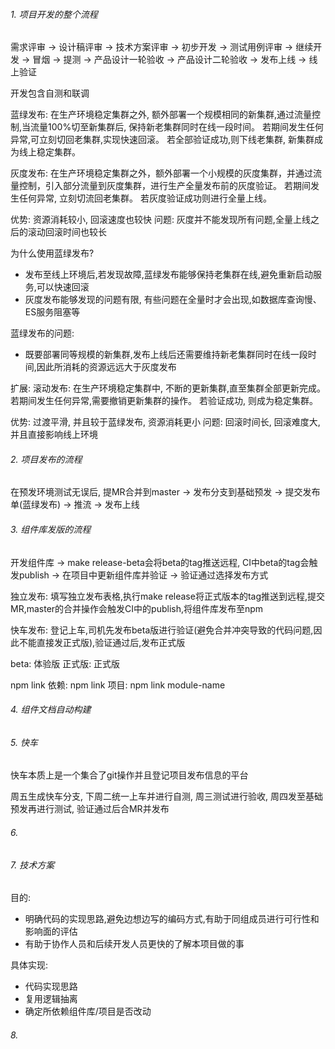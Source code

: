 ###### 1. 项目开发的整个流程
需求评审 -> 设计稿评审 -> 技术方案评审 -> 初步开发 -> 测试用例评审 -> 继续开发 -> 冒烟 -> 提测 -> 产品设计一轮验收 -> 产品设计二轮验收 -> 发布上线 -> 线上验证

开发包含自测和联调

蓝绿发布: 在生产环境稳定集群之外, 额外部署一个规模相同的新集群,通过流量控制,当流量100%切至新集群后, 保持新老集群同时在线一段时间。
若期间发生任何异常,可立刻切回老集群,实现快速回滚。
若全部验证成功,则下线老集群, 新集群成为线上稳定集群。


灰度发布: 在生产环境稳定集群之外，额外部署一个小规模的灰度集群，并通过流量控制，引入部分流量到灰度集群，进行生产全量发布前的灰度验证。
若期间发生任何异常, 立刻切流回老集群。
若灰度验证成功则进行全量上线。

优势: 资源消耗较小, 回滚速度也较快
问题: 灰度并不能发现所有问题,全量上线之后的滚动回滚时间也较长

为什么使用蓝绿发布? 
 - 发布至线上环境后,若发现故障,蓝绿发布能够保持老集群在线,避免重新启动服务,可以快速回滚
 - 灰度发布能够发现的问题有限, 有些问题在全量时才会出现,如数据库查询慢、ES服务阻塞等

蓝绿发布的问题:
 - 既要部署同等规模的新集群,发布上线后还需要维持新老集群同时在线一段时间,因此所消耗的资源远远大于灰度发布

扩展:
滚动发布: 在生产环境稳定集群中, 不断的更新集群,直至集群全部更新完成。
若期间发生任何异常,需要撤销更新集群的操作。
若验证成功, 则成为稳定集群。

优势: 过渡平滑, 并且较于蓝绿发布, 资源消耗更小
问题: 回滚时间长, 回滚难度大,并且直接影响线上环境


###### 2. 项目发布的流程 
在预发环境测试无误后, 提MR合并到master -> 发布分支到基础预发 -> 提交发布单(蓝绿发布) -> 推流 -> 发布上线

###### 3. 组件库发版的流程
开发组件库 -> make release-beta会将beta的tag推送远程, CI中beta的tag会触发publish -> 在项目中更新组件库并验证 -> 验证通过选择发布方式

独立发布: 填写独立发布表格,执行make release将正式版本的tag推送到远程,提交MR,master的合并操作会触发CI中的publish,将组件库发布至npm

快车发布: 登记上车,司机先发布beta版进行验证(避免合并冲突导致的代码问题,因此不能直接发正式版),验证通过后,发布正式版

beta: 体验版
正式版:  正式版

npm link
依赖: npm link
项目: npm link module-name

###### 4. 组件文档自动构建


###### 5. 快车
快车本质上是一个集合了git操作并且登记项目发布信息的平台

周五生成快车分支, 下周二统一上车并进行自测, 周三测试进行验收, 周四发至基础预发再进行测试, 验证通过后合MR并发布



###### 6. 

###### 7. 技术方案
目的: 
  - 明确代码的实现思路,避免边想边写的编码方式,有助于同组成员进行可行性和影响面的评估
  - 有助于协作人员和后续开发人员更快的了解本项目做的事

具体实现:
  - 代码实现思路
  - 复用逻辑抽离
  - 确定所依赖组件库/项目是否改动



###### 8. 